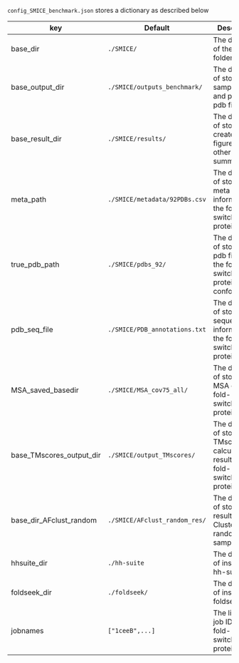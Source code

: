 `config_SMICE_benchmark.json` stores a dictionary as described below

| key               |  Default   |         Description                                                                                                                  |
|---------------------|-------------|----------------------------------------------------------------------------------------------------------------------------------------|
| base_dir                  |  `./SMICE/` |          The directory of the SMICE folder                     |
| base_output_dir    |  `./SMICE/outputs_benchmark/` |      The directory of storing the sampled MSA and predicted pdb files               |
| base_result_dir | `./SMICE/results/` | The directory of storing the created figures and other summary files                              |
| meta_path         | `./SMICE/metadata/92PDBs.csv` |     The directory of storing the meta information of the fold-switching proteins                 |
| true_pdb_path     | `./SMICE/pdbs_92/` |  The directory of storing the pdb files of the fold-switching proteins' conformations |
| pdb_seq_file     | `./SMICE/PDB_annotations.txt` |  The directory of storing the sequence information of the fold-switching proteins |
| MSA_saved_basedir | `./SMICE/MSA_cov75_all/`   | The directory of storing the MSA of the fold-switching proteins                                    |
| base_TMscores_output_dir   | `./SMICE/output_TMscores/`   | The directory of storing the TMscore calculation results of the fold-switching proteins    |
| base_dir_AFclust_random   | `./SMICE/AFclust_random_res/`   | The directory of storing the results of AF-Cluster and random sampling |
| hhsuite_dir          | `./hh-suite`   |  The directory of installed hh-suite                                                     |
| foldseek_dir        | `./foldseek/` | The directory of installed foldseek     |
| jobnames        | `["1ceeB",...]` | The list of the job IDs for the fold-switching proteins    |


